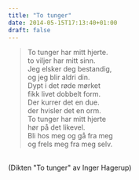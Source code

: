 ```yaml
---
title: "To tunger"
date: 2014-05-15T17:13:40+01:00
draft: false
---
```




>To tunger har mitt hjerte.<br>
>to viljer har mitt sinn.<br>
>Jeg elsker deg bestandig,<br>
>og jeg blir aldri din.<br>
>Dypt i det røde mørket<br>
>fikk livet dobbelt form.<br>
>Der kurrer det en due.<br>
>der hvisler det en orm.<br>
>To tunger har mitt hjerte<br>
>hør på det likevel.<br>
>Bli hos meg og gå fra meg<br>
>og frels meg fra meg selv.<br>
<br>
(Dikten "To tunger" av Inger Hagerup)

